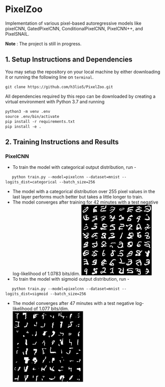 # PixelZoo
Implementation of various pixel-based autoregressive models like pixelCNN, GatedPixelCNN, ConditionalPixelCNN, PixelCNN++, and PixelSNAIL.

**Note** : The project is still in progress.

## 1. Setup Instructions and Dependencies
You may setup the repository on your local machine by either downloading it or running the following line on `terminal`.
``` Batchfile
git clone https://github.com/h3lio5/PixelZoo.git
```
All dependencies required by this repo can be downloaded by creating a virtual environment with Python 3.7 and running

``` Batchfile
python3 -m venv .env
source .env/bin/activate
pip install -r requirements.txt
pip install -e .
```
## 2. Training Instructions and Results
### PixelCNN
 * To train the model with categorical output distribution, run -
``` Batchfile 
   python train.py --model=pixelcnn --dataset=mnist --logits_dist=categorical --batch_size=256 
```
 * The model with a categorical distribution over 255 pixel values in the last layer performs much better but takes a little longer to train.
 * The model converges after training for 42 minutes with a test negative log-likelihood of 1.0783 bits/dim.
      ![categorical_image_sample](images/pixelcnn/mnist/0.0001_categorical_sample_15.png)
 * To train the model with sigmoid output distribution, run - 
``` Batchfile 
   python train.py --model=pixelcnn --dataset=mnist --logits_dist=sigmoid --batch_size=256 
```
 * The model converges after 47 minutes with a test negative log-likelihood of 1.077 bits/dim.         
      ![categorical_image_sample](images/pixelcnn/mnist/0.0001_sigmoid_sample_22.png)


 
